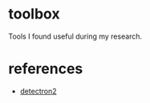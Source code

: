 # toolbox
Tools I found useful during my research.

# references

- [detectron2](https://github.com/facebookresearch/detectron2)
